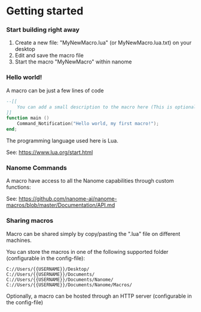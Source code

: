 # Getting started

### Start building right away

1) Create a new file: "MyNewMacro.lua" (or MyNewMacro.lua.txt) on your desktop
2) Edit and save the macro file
3) Start the macro "MyNewMacro" within nanome

### Hello world!

A macro can be just a few lines of code

```lua
--[[
    You can add a small description to the macro here (This is optional)
]]
function main ()
    Command_Notification("Hello world, my first macro!");
end;
```

The programming language used here is Lua.

See: https://www.lua.org/start.html

### Nanome Commands

A macro have access to all the Nanome capabilities through custom functions:

See: https://github.com/nanome-ai/nanome-macros/blob/master/Documentation/API.md

### Sharing macros

Macro can be shared simply by copy/pasting the ".lua" file on different machines.

You can store the macros in one of the following supported folder (configurable in the config-file):

```
C://Users/{{USERNAME}}/Desktop/
C://Users/{{USERNAME}}/Documents/
C://Users/{{USERNAME}}/Documents/Nanome/
C://Users/{{USERNAME}}/Documents/Nanome/Macros/
```

Optionally, a macro can be hosted through an HTTP server (configurable in the config-file)
